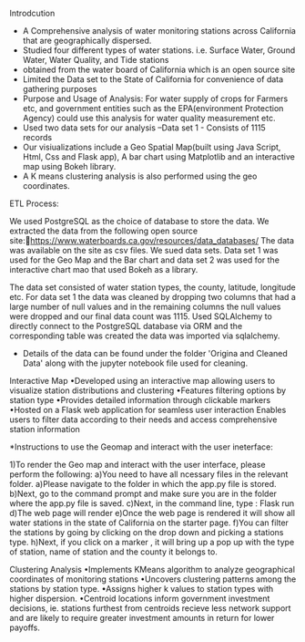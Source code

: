 
Introdcution 


* A Comprehensive analysis of water monitoring stations across California that are geographically dispersed.
* Studied four different types of water stations. i.e.  Surface Water, Ground Water, Water Quality, and Tide stations
* obtained from the water board of California which is an open source site
* Limited the Data set to the State of California for convenience of data gathering purposes
* Purpose and Usage of Analysis: For water supply of crops for Farmers etc, and government entities such as the EPA(environment Protection Agency) could use this analysis for water quality measurement etc.
* Used two data sets for our analysis –Data set 1 -  Consists of 1115 records
* Our visiualizations include  a Geo Spatial Map(built using Java Script, Html, Css and Flask app), A bar chart using Matplotlib and an interactive map using Bokeh library.
* A K means  clustering analysis is also performed using the geo coordinates.


ETL Process:

We used PostgreSQL as the choice of database to store the data.
We extracted the data from the following open source site:https://www.waterboards.ca.gov/resources/data_databases/
The data was available on the site as csv files.
We sued data sets. 
Data set 1 was used for the Geo Map and the Bar chart and data set 2 was used for the interactive chart mao that used Bokeh as a library.

The data set consisted of water station types, the county, latitude, longitude etc.
For data set 1 the data was cleaned by dropping two columns that had a large number of null values and in the remaining columns the null values were dropped and our final data count was 1115.
Used SQLAlchemy to directly connect to the PostgreSQL database via ORM and the corresponding table was created the data was imported  via sqlalchemy.

*  Details of the data can be found under the folder 'Origina and Cleaned Data' along with the jupyter notebook file used for cleaning.



Interactive Map
•Developed using an interactive map allowing users to visualize station distributions and clustering
•Features filtering options by station type
•Provides detailed information through clickable markers
•Hosted on a Flask web application for seamless user interaction
Enables users to filter data according to their needs and access comprehensive station information

*Instructions to use the Geomap and interact with the user ineterface:

1)To render the Geo map and interact with the user interface, please perform the following:
a)You need to have all ncessary files in the relevant folder.
a)Please navigate to the folder in which the app.py file is stored.
b)Next, go to the command prompt and make sure you are in the folder where the app.py file is saved.
c)Next, in the command line, type : Flask run
d)The web page will render
e)Once the web page is rendered it will show all  water stations in the state of California on the starter page.
f)You can filter the stations by going by clicking on the drop down and picking a stations type.
h)Next, if you click on a marker , it will bring up a pop up with the type of station, name of station and the county it belongs to.


Clustering Analysis
•Implements KMeans algorithm to analyze geographical coordinates of monitoring stations
•Uncovers clustering patterns among the stations by station type. 
•Assigns higher k values to station types with higher dispersion.
•Centroid locations inform government investment decisions, ie. stations furthest from centroids recieve less network support and are likely to require greater investment amounts in return for lower payoffs. 





